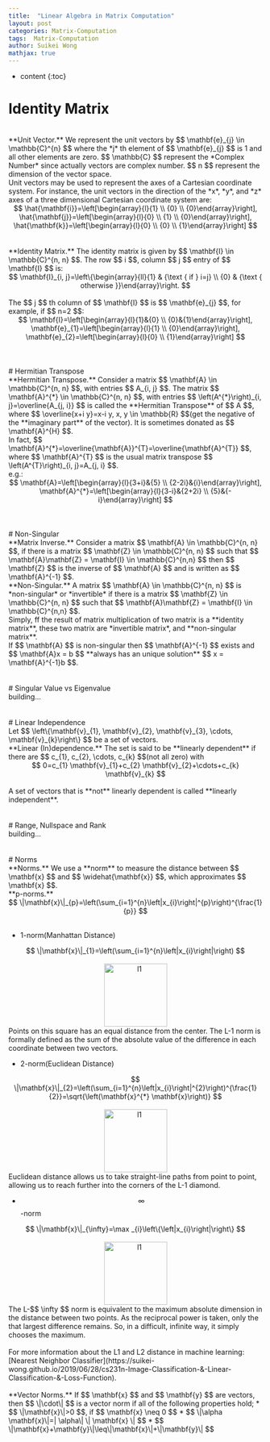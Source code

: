 ```yaml
---
title:  "Linear Algebra in Matrix Computation"
layout: post
categories: Matrix-Computation
tags:  Matrix-Computation
author: Suikei Wong
mathjax: true
---
```


* content
{:toc}

# Identity Matrix

<br>
**Unit Vector.** We represent the unit vectors by $$ \mathbf{e}_{j} \in \mathbb{C}^{n} $$ where the *j* th element of $$ \mathbf{e}_{j} $$ is 1 and all other elements are zero. $$ \mathbb{C} $$ represent the *Complex Number* since actually vectors are complex number. $$ n $$ represent the dimension of the vector space.
<br>
Unit vectors may be used to represent the axes of a Cartesian coordinate system. For instance, the unit vectors in the direction of the *x*, *y*, and *z* axes of a three dimensional Cartesian coordinate system are:<br>
<center>$$ \hat{\mathbf{i}}=\left[\begin{array}{l}{1} \\ {0} \\ {0}\end{array}\right], \hat{\mathbf{j}}=\left[\begin{array}{l}{0} \\ {1} \\ {0}\end{array}\right], \hat{\mathbf{k}}=\left[\begin{array}{l}{0} \\ {0} \\ {1}\end{array}\right] $$</center>
<br><br>
**Identity Matrix.** The identity matrix is given by $$ \mathbf{I} \in \mathbb{C}^{n, n} $$. The row $$ i $$, column $$ j $$ entry of $$ \mathbf{I} $$ is: <br>
<center>$$ \mathbf{I}_{i, j}=\left\{\begin{array}{ll}{1} & {\text { if } i=j} \\ {0} & {\text { otherwise }}\end{array}\right. $$</center>
<br>
The $$ j $$ th column of  $$ \mathbf{I} $$ is $$ \mathbf{e}_{j} $$, for example, if $$ n=2 $$:<br>
<center>$$ \mathbf{I}=\left[\begin{array}{l}{1}&{0} \\ {0}&{1}\end{array}\right], \mathbf{e}_{1}=\left[\begin{array}{l}{1} \\ {0}\end{array}\right], \mathbf{e}_{2}=\left[\begin{array}{l}{0} \\ {1}\end{array}\right] $$</center>
<br><br><br>
# Hermitian Transpose

<br>
**Hermitian Transpose.** Consider a matrix $$ \mathbf{A} \in \mathbb{C}^{n, n} $$, with entries $$ A_{i, j} $$. The matrix $$ \mathbf{A}^{*} \in \mathbb{C}^{n, n} $$, with entries $$ \left(A^{*}\right)_{i, j}=\overline{A_{j, i}} $$ is called the **Hermitian Transpose** of $$ A $$, where $$ \overline{x+i y}=x-i y, x, y \in \mathbb{R} $$(get the negative of the **imaginary part** of the vector). It is sometimes donated as $$ \mathbf{A}^{H} $$.
<br>
In fact, $$ \mathbf{A}^{*}=\overline{\mathbf{A}}^{T}=\overline{\mathbf{A}^{T}} $$, where $$ \mathbf{A}^{T} $$ is the usual matrix transpose $$ \left(A^{T}\right)_{i, j}=A_{j, i} $$.
<br>
e.g.:<br>
<center>$$ \mathbf{A}=\left[\begin{array}{l}{3+i}&{5} \\ {2-2i}&{i}\end{array}\right], \mathbf{A}^{*}=\left[\begin{array}{l}{3-i}&{2+2i} \\ {5}&{-i}\end{array}\right] $$</center>
<br><br><br>
# Non-Singular

<br>
**Matrix Inverse.** Consider a matrix $$ \mathbf{A} \in \mathbb{C}^{n, n} $$, if there is a matrix $$ \mathbf{Z} \in \mathbb{C}^{n, n} $$ such that $$ \mathbf{A}\mathbf{Z} = \mathbf{I} \in \mathbb{C}^{n,n} $$ then $$ \mathbf{Z} $$ is the inverse of $$ \mathbf{A} $$ and is written as $$ \mathbf{A}^{-1} $$.
<br>
**Non-Singular.** A matrix $$ \mathbf{A} \in \mathbb{C}^{n, n} $$ is *non-singular* or *invertible* if there is a matrix $$ \mathbf{Z} \in \mathbb{C}^{n, n} $$ such that $$ \mathbf{A}\mathbf{Z} = \mathbf{I} \in \mathbb{C}^{n,n} $$. <br>
Simply, ff the result of matrix multiplication of two matrix is a **identity matrix**, these two matrix are *invertible matrix*, and **non-singular matrix**.<br>
If $$ \mathbf{A} $$ is non-singular then $$ \mathbf{A}^{-1} $$ exists and $$ \mathbf{A}x = b $$ **always has an unique solution** $$ x = \mathbf{A}^{-1}b $$.
<br><br><br>
# Singular Value vs Eigenvalue

<br>
building...
<br><br><br>
# Linear Independence

<br>
Let $$ \left\{\mathbf{v}_{1}, \mathbf{v}_{2}, \mathbf{v}_{3}, \cdots, \mathbf{v}_{k}\right\} $$ be a set of vectors.
<br>
**Linear (In)dependence.** The set is said to be **linearly dependent** if there are $$ c_{1}, c_{2}, \cdots, c_{k} $$(not all zero) with<br>
<center>$$ 0=c_{1} \mathbf{v}_{1}+c_{2} \mathbf{v}_{2}+\cdots+c_{k} \mathbf{v}_{k} $$</center><br>
A set of vectors that is **not** linearly dependent is called **linearly independent**.
<br><br><br>
# Range, Nullspace and Rank

<br>
building...
<br><br><br>
# Norms

<br>
**Norms.** We use a **norm** to measure the distance between $$ \mathbf{x} $$ and $$ \widehat{\mathbf{x}} $$, which approximates $$ \mathbf{x} $$.
<br>
**p-norms.**<br>
<center>$$ \|\mathbf{x}\|_{p}=\left(\sum_{i=1}^{n}\left|x_{i}\right|^{p}\right)^{\frac{1}{p}} $$</center><br>

* 1-norm(Manhattan Distance)<br>
<center>$$ \|\mathbf{x}\|_{1}=\left(\sum_{i=1}^{n}\left|x_{i}\right|\right) $$</center><br>
<center><img src="https://miro.medium.com/max/292/1*cd3uQPINUGlpPaEganGG9Q.png" alt="l1" width="125"/></center>
Points on this square has an equal distance from the center. The L-1 norm is formally defined as the sum of the absolute value of the difference in each coordinate between two vectors.

* 2-norm(Euclidean Distance)<br>
<center>$$ \|\mathbf{x}\|_{2}=\left(\sum_{i=1}^{n}\left|x_{i}\right|^{2}\right)^{\frac{1}{2}}=\sqrt{\left(\mathbf{x}^{*} \mathbf{x}\right)} $$</center><br>
<center><img src="https://miro.medium.com/max/292/1*y1BAWpMRMeHcO7O1XEbk-Q.png" alt="l1" width="125"/></center>
Euclidean distance allows us to take straight-line paths from point to point, allowing us to reach further into the corners of the L-1 diamond.

* $$ \infty $$ -norm<br>
<center>$$ \|\mathbf{x}\|_{\infty}=\max _{i}\left\{\left|x_{i}\right|\right\} $$</center><br>
<center><img src="https://miro.medium.com/max/292/1*b7Zm7DSvo-u8D7-4rVs53Q.png" alt="l1" width="125"/></center>
The L-$$ \infty $$ norm is equivalent to the maximum absolute dimension in the distance between two points. As the reciprocal power is taken, only the that largest difference remains. So, in a difficult, infinite way, it simply chooses the maximum.
<br>
<br>
For more information about the L1 and L2 distance in machine learning: [Nearest Neighbor Classifier](https://suikei-wong.github.io/2019/06/28/cs231n-Image-Classification-&-Linear-Classification-&-Loss-Function).
<br><br>
**Vector Norms.** If $$ \mathbf{x} $$ and $$ \mathbf{y} $$ are vectors, then $$ \|\cdot\| $$ is a vector norm if all of the following properties hold;
* $$ \|\mathbf{x}\|>0 $$, if  $$ \mathbf{x} \neq 0 $$
* $$ \|\alpha \mathbf{x}\|=| \alpha\| \| \mathbf{x} \| $$ 
* $$ \|\mathbf{x}+\mathbf{y}\|\leq\|\mathbf{x}\|+\|\mathbf{y}\| $$